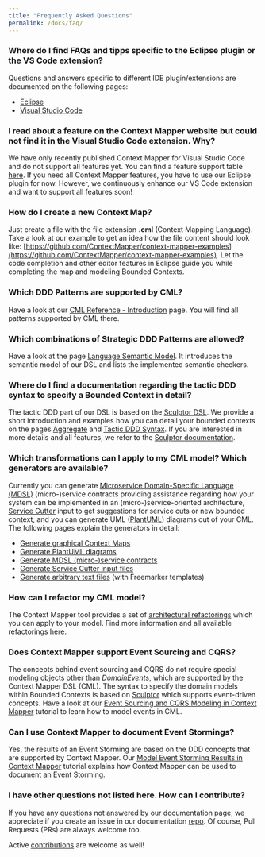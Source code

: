 ```yaml
---
title: "Frequently Asked Questions"
permalink: /docs/faq/
---
```


### Where do I find FAQs and tipps specific to the Eclipse plugin or the VS Code extension?
Questions and answers specific to different IDE plugin/extensions are documented on the following pages:

 * [Eclipse](/docs/eclipse/)
 * [Visual Studio Code](/docs/vs-code/)

### I read about a feature on the Context Mapper website but could not find it in the Visual Studio Code extension. Why?
We have only recently published Context Mapper for Visual Studio Code and do not support all features yet. You can find a feature support table [here](/docs/ide/). If you need all Context Mapper features, you have to use our Eclipse plugin for now. However, we continuously enhance our VS Code extension and want to support all features soon!

### How do I create a new Context Map?
Just create a file with the file extension **.cml** (Context Mapping Language). Take a look at our example to get an idea how the file content should look like: [https://github.com/ContextMapper/context-mapper-examples](https://github.com/ContextMapper/context-mapper-examples). Let the code completion and other editor features in Eclipse guide you while completing the map and modeling Bounded Contexts.

### Which DDD Patterns are supported by CML?
Have a look at our [CML Reference - Introduction](/docs/language-reference/) page. You will find all patterns supported by CML there.

### Which combinations of Strategic DDD Patterns are allowed? 
Have a look at the page [Language Semantic Model](/docs/language-model/). It introduces the semantic model of our DSL and lists the implemented semantic checkers.

### Where do I find a documentation regarding the tactic DDD syntax to specify a Bounded Context in detail?
The tactic DDD part of our DSL is based on the [Sculptor DSL](https://sculptor.github.io/). We provide a short introduction and examples how you can detail your bounded contexts on the pages [Aggregate](/docs/aggregate/) and [Tactic DDD Syntax](/docs/tactic-ddd/). If you are interested in more details and all features, we refer to the [Sculptor documentation](https://sculptor.github.io/documentation/advanced-tutorial).

### Which transformations can I apply to my CML model? Which generators are available?
Currently you can generate [Microservice Domain-Specific Language (MDSL)](https://microservice-api-patterns.github.io/MDSL-Specification/) (micro-)service contracts providing assistance regarding how your system can be implemented in an (micro-)service-oriented architecture, [Service Cutter](http://servicecutter.github.io/) input  to get suggestions for service cuts or new bounded context, and you can generate UML ([PlantUML](http://plantuml.com/)) diagrams out of your CML. The following pages explain the generators in detail:

 * [Generate graphical Context Maps](/docs/context-map-generator/)
 * [Generate PlantUML diagrams](/docs/plant-uml/)
 * [Generate MDSL (micro-)service contracts](/docs/mdsl/)
 * [Generate Service Cutter input files](/docs/service-cutter/)
 * [Generate arbitrary text files](/docs/generic-freemarker-generator/) (with Freemarker templates)

### How can I refactor my CML model?
The Context Mapper tool provides a set of [architectural refactorings](https://stefan.kapferer.ch/2019/09/05/service-decomposition-as-a-series-of-architectural-refactorings/) which you can apply to your model. Find more information and all
available refactorings [here](/docs/architectural-refactorings).

### Does Context Mapper support Event Sourcing and CQRS?
The concepts behind event sourcing and CQRS do not require special modeling objects other than _DomainEvents_, which are supported by the Context Mapper DSL (CML). The syntax to specify the domain models within Bounded Contexts is based on [Sculptor](https://sculptor.github.io/) which supports event-driven concepts. 
Have a look at our [Event Sourcing and CQRS Modeling in Context Mapper](/docs/event-sourcing-and-cqrs-modeling/) tutorial to learn how to model events in CML.  

### Can I use Context Mapper to document Event Stormings?
Yes, the results of an Event Storming are based on the DDD concepts that are supported by Context Mapper. Our 
[Model Event Storming Results in Context Mapper](/docs/event-storming/) tutorial explains how Context Mapper can be used to 
document an Event Storming.

### I have other questions not listed here. How can I contribute?
If you have any questions not answered by our documentation page, we appreciate if you create an issue in our documentation [repo](https://github.com/ContextMapper/contextmapper.github.io/issues). Of course, Pull Requests (PRs) are always welcome too.

Active [contributions](/getting-involved/) are welcome as well!

